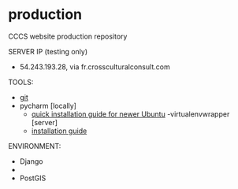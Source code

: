 production
==========

CCCS website production repository

SERVER IP (testing only)
- 54.243.193.28, via fr.crossculturalconsult.com

TOOLS:
- [git](https://github.com/cccs-web/production/edit/master/README.md)
- pycharm [locally]
  - [quick installation guide for newer Ubuntu](http://cheparev.com/pycharm-installation-on-ubuntu-13-10/)
-virtualenvwrapper [server]
  - [installation guide](http://virtualenvwrapper.readthedocs.org/en/latest/install.html)

ENVIRONMENT:
- Django
- 
- PostGIS


